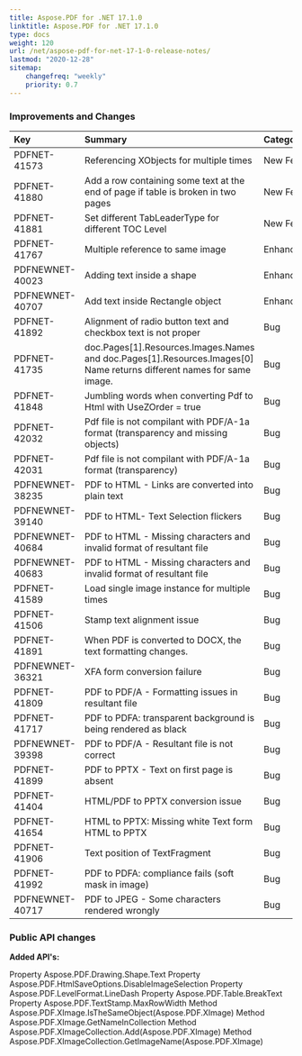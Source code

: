 ```yaml
---
title: Aspose.PDF for .NET 17.1.0
linktitle: Aspose.PDF for .NET 17.1.0
type: docs
weight: 120
url: /net/aspose-pdf-for-net-17-1-0-release-notes/
lastmod: "2020-12-28"
sitemap:
    changefreq: "weekly"
    priority: 0.7
---
```


### **Improvements and Changes**

|**Key**|**Summary**|**Category**|
| :- | :- | :- |
|PDFNET-41573|Referencing XObjects for multiple times|New Feature|
|PDFNET-41880|Add a row containing some text at the end of page if table is broken in two pages|New Feature|
|PDFNET-41881|Set different TabLeaderType for different TOC Level|New Feature|
|PDFNET-41767|Multiple reference to same image|Enhancement|
|PDFNEWNET-40023|Adding text inside a shape|Enhancement|
|PDFNEWNET-40707|Add text inside Rectangle object|Enhancement|
|PDFNET-41892|Alignment of radio button text and checkbox text is not proper|Bug|
|PDFNET-41735|doc.Pages[1].Resources.Images.Names and doc.Pages[1].Resources.Images[0]<br>Name returns different names for same image.|Bug|
|PDFNET-41848|Jumbling words when converting Pdf to Html with UseZOrder = true|Bug|
|PDFNET-42032|Pdf file is not compilant with PDF/A-1a format (transparency and missing objects)|Bug|
|PDFNET-42031|Pdf file is not compilant with PDF/A-1a format (transparency)|Bug|
|PDFNEWNET-38235|PDF to HTML - Links are converted into plain text|Bug|
|PDFNEWNET-39140|PDF to HTML- Text Selection flickers|Bug|
|PDFNEWNET-40684|PDF to HTML - Missing characters and invalid format of resultant file|Bug|
|PDFNEWNET-40683|PDF to HTML - Missing characters and invalid format of resultant file|Bug|
|PDFNET-41589|Load single image instance for multiple times|Bug|
|PDFNET-41506|Stamp text alignment issue|Bug|
|PDFNET-41891|When PDF is converted to DOCX, the text formatting changes.|Bug|
|PDFNEWNET-36321|XFA form conversion failure|Bug|
|PDFNET-41809|PDF to PDF/A - Formatting issues in resultant file|Bug|
|PDFNET-41717|PDF to PDFA: transparent background is being rendered as black|Bug|
|PDFNEWNET-39398|PDF to PDF/A - Resultant file is not correct|Bug|
|PDFNET-41899|PDF to PPTX - Text on first page is absent|Bug|
|PDFNET-41404|HTML/PDF to PPTX conversion issue|Bug|
|PDFNET-41654|HTML to PPTX: Missing white Text form HTML to PPTX|Bug|
|PDFNET-41906|Text position of TextFragment|Bug|
|PDFNET-41992|PDF to PDFA: compliance fails (soft mask in image)|Bug|
|PDFNEWNET-40717|PDF to JPEG - Some characters rendered wrongly|Bug|
### **Public API changes**
**Added API's:**

Property Aspose.PDF.Drawing.Shape.Text
Property Aspose.PDF.HtmlSaveOptions.DisableImageSelection
Property Aspose.PDF.LevelFormat.LineDash
Property Aspose.PDF.Table.BreakText
Property Aspose.PDF.TextStamp.MaxRowWidth
Method Aspose.PDF.XImage.IsTheSameObject(Aspose.PDF.XImage)
Method Aspose.PDF.XImage.GetNameInCollection
Method Aspose.PDF.XImageCollection.Add(Aspose.PDF.XImage)
Method Aspose.PDF.XImageCollection.GetImageName(Aspose.PDF.XImage)

